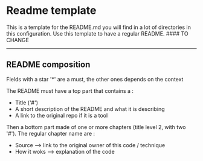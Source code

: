 # Readme template

This is a template for the README.md you will find in a lot of directories in this configuration. Use this template to have a regular README. #### TO CHANGE

---

## README composition

Fields with a star '*' are a must, the other ones depends on the context

The README must have a top part that contains a :
- Title ('#')
- A short description of the README and what it is describing
- A link to the original repo if it is a tool

Then a bottom part made of one or more chapters (title level 2, with two '#'). The regular chapter name are :
- Source --> link to the original owner of this code / technique
- How it woks --> explanation of the code
